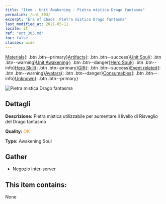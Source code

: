 ```yaml
---
title: "Item - Unit Awakening - Pietra mistica Drago fantasma"
permalink: /unt_303/
excerpt: "Era of Chaos  Pietra mistica Drago fantasma"
last_modified_at: 2021-05-11
locale: it
ref: "unt_303.md"
toc: false
classes: wide
---
```

 [Materials](/ItemsIT/){: .btn .btn--primary}[Artifacts](/ItemsIT/Artifacts/){: .btn .btn--success}[Unit Soul](/ItemsIT/UnitSoul/){: .btn .btn--warning}[Unit Awakening](/ItemsIT/UnitAwakening/){: .btn .btn--danger}[Hero Soul](/ItemsIT/HeroSoul/){: .btn .btn--info}[Hero Skill](/ItemsIT/HeroSkill/){: .btn .btn--primary}[Gift](/ItemsIT/Gift/){: .btn .btn--success}[Event related](/ItemsIT/Events/){: .btn .btn--warning}[Avatars](/ItemsIT/Avatars/){: .btn .btn--danger}[Consumables](/ItemsIT/Consumables/){: .btn .btn--info}[Unknown](/ItemsIT/Unknown/){: .btn .btn--primary}

 ![Pietra mistica Drago fantasma](/images/u/tia_gulong.jpg)

## Dettagli
 **Descrizione:** Pietra mistica utilizzabile per aumentare il livello di Risveglio del Drago fantasma

 **Quality:** <span style="color: #FF8C00">OK</span>

 **Type:** Awakening Soul

## Gather

*    Negozio inter-server 

## This item contains:

  None

